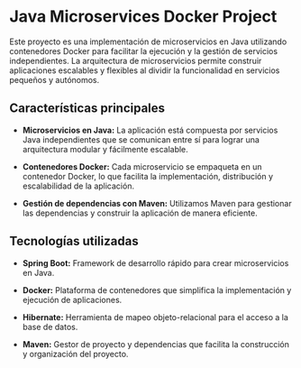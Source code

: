 # Java Microservices Docker Project

Este proyecto es una implementación de microservicios en Java utilizando contenedores Docker para facilitar la ejecución y la gestión de servicios independientes. La arquitectura de microservicios permite construir aplicaciones escalables y flexibles al dividir la funcionalidad en servicios pequeños y autónomos.

## Características principales

- **Microservicios en Java:** La aplicación está compuesta por servicios Java independientes que se comunican entre sí para lograr una arquitectura modular y fácilmente escalable.

- **Contenedores Docker:** Cada microservicio se empaqueta en un contenedor Docker, lo que facilita la implementación, distribución y escalabilidad de la aplicación.

- **Gestión de dependencias con Maven:** Utilizamos Maven para gestionar las dependencias y construir la aplicación de manera eficiente.

## Tecnologías utilizadas

- **Spring Boot:** Framework de desarrollo rápido para crear microservicios en Java.

- **Docker:** Plataforma de contenedores que simplifica la implementación y ejecución de aplicaciones.

- **Hibernate:** Herramienta de mapeo objeto-relacional para el acceso a la base de datos.

- **Maven:** Gestor de proyecto y dependencias que facilita la construcción y organización del proyecto.

